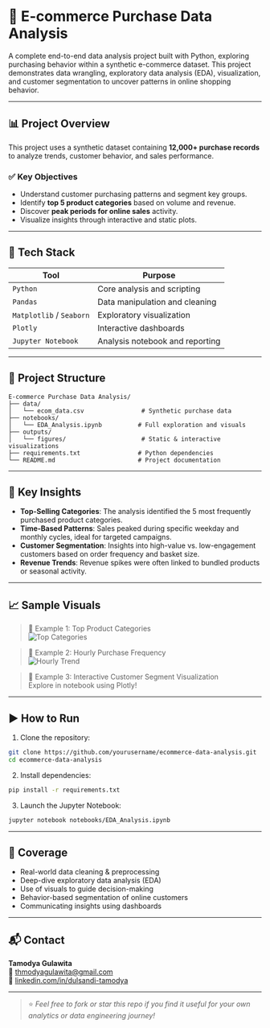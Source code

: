 # 🛒 E-commerce Purchase Data Analysis

A complete end-to-end data analysis project built with Python, exploring purchasing behavior within a synthetic e-commerce dataset. This project demonstrates data wrangling, exploratory data analysis (EDA), visualization, and customer segmentation to uncover patterns in online shopping behavior.

---

## 📊 Project Overview

This project uses a synthetic dataset containing **12,000+ purchase records** to analyze trends, customer behavior, and sales performance.

### ✅ Key Objectives
- Understand customer purchasing patterns and segment key groups.
- Identify **top 5 product categories** based on volume and revenue.
- Discover **peak periods for online sales** activity.
- Visualize insights through interactive and static plots.

---

## 🧰 Tech Stack

| Tool | Purpose |
|------|---------|
| `Python` | Core analysis and scripting |
| `Pandas` | Data manipulation and cleaning |
| `Matplotlib` / `Seaborn` | Exploratory visualization |
| `Plotly` | Interactive dashboards |
| `Jupyter Notebook` | Analysis notebook and reporting |

---

## 📂 Project Structure

```
E-commerce Purchase Data Analysis/
├── data/
│   └── ecom_data.csv                # Synthetic purchase data
├── notebooks/
│   └── EDA_Analysis.ipynb          # Full exploration and visuals
├── outputs/
│   └── figures/                     # Static & interactive visualizations
├── requirements.txt                # Python dependencies
└── README.md                       # Project documentation
```

---

## 📌 Key Insights

- **Top-Selling Categories**: The analysis identified the 5 most frequently purchased product categories.
- **Time-Based Patterns**: Sales peaked during specific weekday and monthly cycles, ideal for targeted campaigns.
- **Customer Segmentation**: Insights into high-value vs. low-engagement customers based on order frequency and basket size.
- **Revenue Trends**: Revenue spikes were often linked to bundled products or seasonal activity.

---

## 📈 Sample Visuals

> 📍 Example 1: Top Product Categories  
![Top Categories](outputs/figures/top_categories.png)

> 📍 Example 2: Hourly Purchase Frequency  
![Hourly Trend](outputs/figures/hourly_trend.png)

> 📍 Example 3: Interactive Customer Segment Visualization  
Explore in notebook using Plotly!

---

## ▶️ How to Run

1. Clone the repository:
```bash
git clone https://github.com/yourusername/ecommerce-data-analysis.git
cd ecommerce-data-analysis
```

2. Install dependencies:
```bash
pip install -r requirements.txt
```

3. Launch the Jupyter Notebook:
```bash
jupyter notebook notebooks/EDA_Analysis.ipynb
```

---

## 🚀 Coverage

- Real-world data cleaning & preprocessing
- Deep-dive exploratory data analysis (EDA)
- Use of visuals to guide decision-making
- Behavior-based segmentation of online customers
- Communicating insights using dashboards

---

## 📬 Contact

**Tamodya Gulawita**  
📧 [thmodyagulawita@gmail.com](mailto:thmodyagulawita@gmail.com)  
🔗 [linkedin.com/in/dulsandi-tamodya](https://www.linkedin.com/in/dulsandi-tamodya)

---

> ⭐ *Feel free to fork or star this repo if you find it useful for your own analytics or data engineering journey!*
